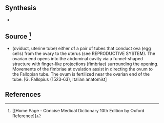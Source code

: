 ## Synthesis
- 
## Source [^1]
- (oviduct, uterine tube) either of a pair of tubes that conduct ova (egg cells) from the ovary to the uterus (see REPRODUCTIVE SYSTEM). The ovarian end opens into the abdominal cavity via a funnel-shaped structure with finger-like projections (fimbriae) surrounding the opening. Movements of the fimbriae at ovulation assist in directing the ovum to the Fallopian tube. The ovum is fertilized near the ovarian end of the tube. \[G. Fallopius (1523-63), Italian anatomist]
## References

[^1]: [[Home Page - Concise Medical Dictionary 10th Edition by Oxford Reference]]